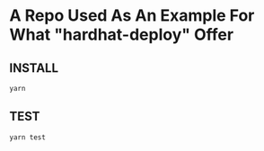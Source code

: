 # A Repo Used As An Example For What "hardhat-deploy" Offer

## INSTALL

```bash
yarn
```

## TEST

```bash
yarn test
```
